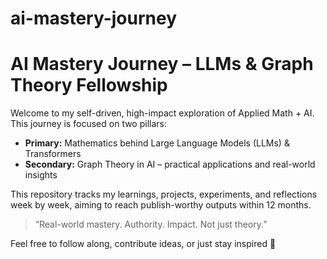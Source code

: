 # ai-mastery-journey

# AI Mastery Journey – LLMs & Graph Theory Fellowship

Welcome to my self-driven, high-impact exploration of Applied Math + AI.  
This journey is focused on two pillars:

- **Primary:** Mathematics behind Large Language Models (LLMs) & Transformers  
- **Secondary:** Graph Theory in AI – practical applications and real-world insights

This repository tracks my learnings, projects, experiments, and reflections week by week, aiming to reach publish-worthy outputs within 12 months.

> “Real-world mastery. Authority. Impact. Not just theory.”

Feel free to follow along, contribute ideas, or just stay inspired 🚀
